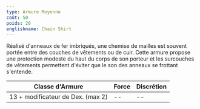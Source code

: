 ```yaml
---
type: Armure Moyenne
coût: 50
poids: 20
englishname: Chain Shirt
---
```


Réalisé d'anneaux de fer imbriqués, une chemise de mailles est souvent portée entre des couches de vêtements ou de cuir. Cette armure propose une protection modeste du haut du corps de son porteur et les surcouches de vêtements permettent d'éviter que le son des anneaux se frottant s'entende.

| Classe d'Armure                   | Force | Discrétion |
| --------------------------------- | ----- | ---------- |
| 13 + modificateur de Dex. (max 2) | --    | --         |
